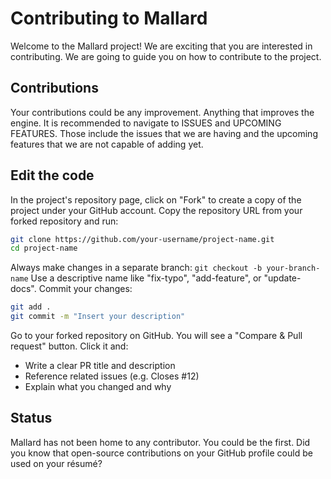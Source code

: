 # Contributing to Mallard

Welcome to the Mallard project! We are exciting that you are interested in contributing. We are going to guide you on how to contribute to the project.

## Contributions

Your contributions could be any improvement. Anything that improves the engine.
It is recommended to navigate to ISSUES and UPCOMING FEATURES.
Those include the issues that we are having and the upcoming features that we are not capable of adding yet.

## Edit the code

In the project's repository page, click on "Fork" to create a copy of the project under your GitHub account.
Copy the repository URL from your forked repository and run:
```bash
git clone https://github.com/your-username/project-name.git
cd project-name
```
Always make changes in a separate branch:
```git checkout -b your-branch-name```
Use a descriptive name like "fix-typo", "add-feature", or "update-docs".
Commit your changes:
```bash
git add .
git commit -m "Insert your description"
```
Go to your forked repository on GitHub. You will see a "Compare & Pull request" button. Click it and:
- Write a clear PR title and description
- Reference related issues (e.g. Closes #12)
- Explain what you changed and why

## Status

Mallard has not been home to any contributor. You could be the first.
Did you know that open-source contributions on your GitHub profile could be used on your résumé?
